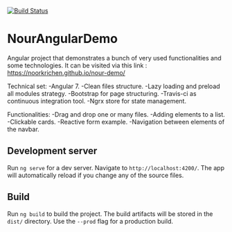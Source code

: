 [![Build Status](https://travis-ci.com/NoorKrichen/nour-demo.svg?token=CSQ66XizRQksiBMQPuMx&branch=master)](https://travis-ci.com/NoorKrichen/nour-demo)

# NourAngularDemo

Angular project that demonstrates a bunch of very used functionalities and some technologies. It can be visited via this link : https://noorkrichen.github.io/nour-demo/


Technical set:
-Angular 7.
-Clean files structure.
-Lazy loading and preload all modules strategy.
-Bootstrap for page structuring.
-Travis-ci as continuous integration tool.
-Ngrx store for state management.

Functionalities:
-Drag and drop one or many files.
-Adding elements to a list.
-Clickable cards.
-Reactive form example.
-Navigation between elements of the navbar.

## Development server

Run `ng serve` for a dev server. Navigate to `http://localhost:4200/`. The app will automatically reload if you change any of the source files.


## Build

Run `ng build` to build the project. The build artifacts will be stored in the `dist/` directory. Use the `--prod` flag for a production build.

